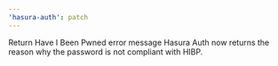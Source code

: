 ```yaml
---
'hasura-auth': patch
---
```


Return Have I Been Pwned error message
Hasura Auth now returns the reason why the password is not compliant with HIBP.
